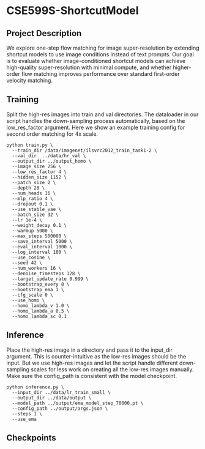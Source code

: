 # CSE599S-ShortcutModel

## Project Description
We explore one-step flow matching for image super-resolution by extending shortcut models to use image conditions
instead of text prompts. Our goal is to evaluate whether image-conditioned shortcut models can achieve high-quality
super-resolution with minimal compute, and whether higher-order flow matching improves performance over standard
first-order velocity matching.

## Training
Split the high-res images into train and val directories. The dataloader in our script handles the down-sampling process automatically, based on the low_res_factor argument. Here we show an example training config for second order matching for 4x scale.
```
python train.py \
  --train_dir /data/imagenet/ilsvrc2012_train_task1-2 \
  --val_dir  ../data/hr_val \
  --output_dir ../output_homo \
  --image_size 256 \
  --low_res_factor 4 \
  --hidden_size 1152 \
  --patch_size 2 \
  --depth 28 \
  --num_heads 16 \
  --mlp_ratio 4 \
  --dropout 0.1 \
  --use_stable_vae \
  --batch_size 32 \
  --lr 1e-4 \
  --weight_decay 0.1 \
  --warmup 5000 \
  --max_steps 500000 \
  --save_interval 5000 \
  --eval_interval 1000 \
  --log_interval 100 \
  --use_cosine \
  --seed 42 \
  --num_workers 16 \
  --denoise_timesteps 128 \
  --target_update_rate 0.999 \
  --bootstrap_every 8 \
  --bootstrap_ema 1 \
  --cfg_scale 0 \
  --use_homo \
  --homo_lambda_v 1.0 \
  --homo_lambda_a 0.5 \
  --homo_lambda_sc 0.1
  ```

## Inference
Place the high-res image in a directory and pass it to the input_dir argument. This is counter-intuitive as the low-res images should be the input. But we use high-res images and let the script handle different down-sampling scales for less work on creating all the low-res images manually.
Make sure the config_path is consistent with the model checkpoint.
```
python inference.py \
  --input_dir ../data/lr_train_small \
  --output_dir ../data/output \
  --model_path ../output/ema_model_step_70000.pt \
  --config_path ../output/args.json \
  --steps 1 \
  --use_ema
```

## Checkpoints
